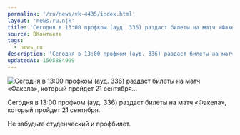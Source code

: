 ```yaml
---
permalink: '/ru/news/vk-4435/index.html'
layout: 'news.ru.njk'
title: 'Сегодня в 13:00 профком (ауд. 336) раздаст билеты на матч «Факела», который пройдет 21 сентября…'
source: ВКонтакте
tags:
  - news_ru
description: 'Сегодня в 13:00 профком (ауд. 336) раздаст билеты на матч «Факела», который пройдет 21 сентября…'
updatedAt: 1505884909
---
```

![Сегодня в 13:00 профком (ауд. 336) раздаст билеты на матч «Факела», который пройдет 21 сентября…](https://sun9-56.userapi.com/impf/c841034/v841034404/1d981/xgW1NJbDlMw.jpg?size=1280x854&quality=96&sign=239d5f54efc12be73fef7d8a01739570&c_uniq_tag=EzDFF3ME6ad7nQKmD4Ydm2CSwT_SIRRNtKO6Sj037YA&type=album)

Сегодня в 13:00 профком (ауд. 336) раздаст билеты на матч «Факела», который пройдет 21 сентября.

Не забудьте студенческий и профбилет.
